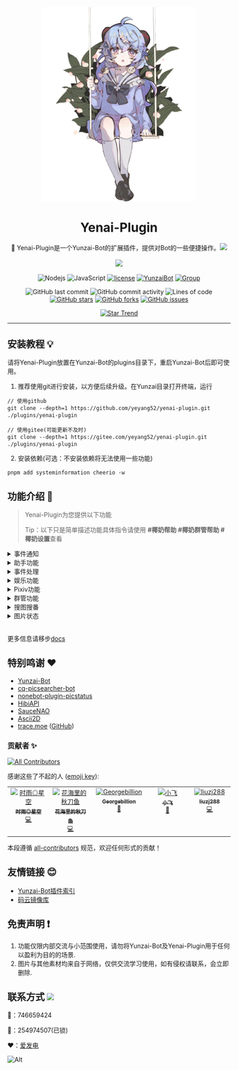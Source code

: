 <div align="center">
<img src="resources/img/kbn.png" alt="看板娘" width = "350">
<br>
<h1>Yenai-Plugin</h1>

🐑 Yenai-Plugin是一个Yunzai-Bot的扩展插件，提供对Bot的一些便捷操作。<img src="https://media.giphy.com/media/mGcNjsfWAjY5AEZNw6/giphy.gif" width="50">
<br>
<br>
<img src="https://count.getloli.com/get/@:yenai-plugin?theme=rule34" /> <br>

![Nodejs](https://img.shields.io/badge/-Node.js-3C873A?style=flat&logo=Node.js&logoColor=white) 
![JavaScript](https://img.shields.io/badge/-JavaScript-eed718?style=flat&logo=javascript&logoColor=ffffff)
[![license](https://img.shields.io/github/license/yeyang52/yenai-plugin.svg?style=flat&logo=gnu)](https://github.com/yeyang52/yenai-plugin/blob/master/LICENSE) 
[![YunzaiBot](https://img.shields.io/badge/Yunzai-V3.0.0-black?style=flat&logo=dependabot)](https://gitee.com/Le-niao/Yunzai-Bot) 
[![Group](https://img.shields.io/badge/Group-254974507-red?style=flat&logo=GroupMe&logoColor=white)](https://jq.qq.com/?_wv=1027&k=o8FTig5Z) 

![GitHub last commit](https://img.shields.io/github/last-commit/yeyang52/yenai-plugin)
![GitHub commit activity](https://img.shields.io/github/commit-activity/m/yeyang52/yenai-plugin)
![Lines of code](https://img.shields.io/tokei/lines/github/yeyang52/yenai-plugin)
[![GitHub stars](https://img.shields.io/github/stars/yeyang52/yenai-plugin)](https://github.com/yeyang52/yenai-plugin/stargazers)
[![GitHub forks](https://img.shields.io/github/forks/yeyang52/yenai-plugin)](https://github.com/yeyang52/yenai-plugin/network)
[![GitHub issues](https://img.shields.io/github/issues/yeyang52/yenai-plugin)](https://github.com/yeyang52/yenai-plugin/issues)

[![Star Trend](https://api.star-history.com/svg?repos=yeyang52/yenai-plugin&type=Timeline)](https://seladb.github.io/StarTrack-js/#/preload?r=yeyang52,yenai-plugin)

</div>

---

## 安装教程 💡

请将Yenai-Plugin放置在Yunzai-Bot的plugins目录下，重启Yunzai-Bot后即可使用。

1. 推荐使用git进行安装，以方便后续升级。在Yunzai目录打开终端，运行

```
// 使用github
git clone --depth=1 https://github.com/yeyang52/yenai-plugin.git ./plugins/yenai-plugin

// 使用gitee(可能更新不及时)
git clone --depth=1 https://gitee.com/yeyang52/yenai-plugin.git ./plugins/yenai-plugin
```

2. 安装依赖(可选：不安装依赖将无法使用一些功能)

```
pnpm add systeminformation cheerio -w
```

## 功能介绍 📖

> Yenai-Plugin为您提供以下功能
>
> Tip：以下只是简单描述功能具体指令请使用 **#椰奶帮助 #椰奶群管帮助 #椰奶设置**查看

<details>
  <summary>事件通知</summary>

- [x] ~~闪照监听~~ (目前企鹅闪照功能被ban)

- [x] 撤回监听

- [x] 好友申请

- [x] 群邀请

- [x] 好友|群 列表变动

- [x] 好友|群 消息

- [x] Bot被禁言

Tip：具体可使用 **#椰奶设置** 查看
  </details>

<details>
  <summary>助手功能</summary>

- [x] 发送 群聊|好友 消息

- [x] 改头像 | 改昵称 | 改状态 | 改昵称 | 改签名 | 改性别

- [x] 删好友 | 退群

- [x] 获取 好友|群 列表

- [x] 增 删 查 说说

- [x] 开启/关闭戳一戳


</details>
<details>
  <summary>事件处理</summary>

- [x] 同意|拒绝 好友申请

- [x] 同意|拒绝 群邀请

- [x] 回复好友消息

- [x] 查看现有好友申请/群邀请

- [x] 同意/拒绝全部好友申请/群邀请

- [x] 查看全部请求
  
- [ ] 查看/回添 单向好友
  

</details>
<details>
  <summary>娱乐功能</summary>

- [x] 随机唱鸭

- [x] 角色收益曲线

- [x] 赞我（支持陌生人点赞）

- [x] coser

- [x] 铃声搜索

- [x] 支付宝到账语音

- [x] 半次元话题

- [x] 哪个叼毛是龙王

</details>
<details>
  <summary>Pixiv功能</summary>

- [x] Pixiv排行榜

- [x] Tag搜图

- [x] Pid搜图

- [x] Uid搜图

- [x] 查看热门Tag

- [x] 查看相关作品

Tip：详情请参考[此教程](https://docs.qq.com/doc/p/108e5d788607d988ac62e1512552c8bd2d870321)

</details>

<details>
  <summary>群管功能</summary>

- [x] (全体)?禁言|解禁

- [x] 允许|禁止 匿名

- [x] 踢@群员

- [x] 设置|取消 管理

- [x] 增 删 查 公告

- [x] 我要自闭

- [x] 申请头衔

- [x] 修改头衔

- [x] 头衔屏蔽词

- [x] 查看/清理多久没发言的人

- [x] 查看/清理从未发言的人

- [x] 查看最近入群情况

- [x] 获取禁言列表

- [x] 解除全部禁言

- [x] 加群申请处理

- [ ] 黑名单/白名单

Tip：具体可使用 **#椰奶群管帮助** 查看
  </details>

<details>
  <summary>搜图搜番</summary>

- [x] [saucenao](https://saucenao.com)
- [x] [whatanime](https://trace.moe)
- [x] [ascii2d](https://ascii2d.net)

  </details>


<details>
  <summary>图片状态</summary>

 <img src="resources/img/状态.png" alt="状态" width = "300" />

</details>
<br>

更多信息请移步[docs](https://yeyang52.github.io/yenai-plugin/)

## 特别鸣谢 ❤️

- [Yunzai-Bot](https://gitee.com/Le-niao/Yunzai-Bot)
- [cq-picsearcher-bot](https://github.com/Tsuk1ko/cq-picsearcher-bot)
- [nonebot-plugin-picstatus](https://github.com/lgc2333/nonebot-plugin-picstatus)
- [HibiAPI](https://github.com/mixmoe/HibiAPI)
- [SauceNAO](https://saucenao.com/)
- [Ascii2D](https://ascii2d.net/)
- [trace.moe](https://trace.moe) ([GitHub](https://github.com/soruly/trace.moe))

### 贡献者 ✨

<!-- ALL-CONTRIBUTORS-BADGE:START - Do not remove or modify this section -->
[![All Contributors](https://img.shields.io/badge/all_contributors-5-orange.svg?style=flat-square)](#contributors-)
<!-- ALL-CONTRIBUTORS-BADGE:END -->
感谢这些了不起的人 ([emoji key](https://allcontributors.org/docs/en/emoji-key)):

<!-- ALL-CONTRIBUTORS-LIST:START - Do not remove or modify this section -->
<!-- prettier-ignore-start -->
<!-- markdownlint-disable -->
<table>
  <tbody>
    <tr>
      <td align="center" valign="top" width="14.28%"><a href="https://github.com/TimeRainStarSky"><img src="https://avatars.githubusercontent.com/u/63490117?v=4?s=100" width="100px;" alt="时雨◎星空"/><br /><sub><b>时雨◎星空</b></sub></a><br /><a href="https://github.com/yeyang52/yenai-plugin/commits?author=TimeRainStarSky" title="Code">💻</a></td>
      <td align="center" valign="top" width="14.28%"><a href="https://github.com/Saury-loser"><img src="https://avatars.githubusercontent.com/u/106982493?v=4?s=100" width="100px;" alt="花海里的秋刀鱼"/><br /><sub><b>花海里的秋刀鱼</b></sub></a><br /><a href="https://github.com/yeyang52/yenai-plugin/commits?author=Saury-loser" title="Code">💻</a></td>
      <td align="center" valign="top" width="14.28%"><a href="https://github.com/Georgebillion"><img src="https://avatars.githubusercontent.com/u/40432824?v=4?s=100" width="100px;" alt="Georgebillion"/><br /><sub><b>Georgebillion</b></sub></a><br /><a href="#ideas-Georgebillion" title="Ideas, Planning, & Feedback">🤔</a></td>
      <td align="center" valign="top" width="14.28%"><a href="https://github.com/xfdown"><img src="https://avatars.githubusercontent.com/u/42599406?v=4?s=100" width="100px;" alt="小飞"/><br /><sub><b>小飞</b></sub></a><br /><a href="#ideas-xfdown" title="Ideas, Planning, & Feedback">🤔</a></td>
      <td align="center" valign="top" width="14.28%"><a href="https://github.com/liuzj288"><img src="https://avatars.githubusercontent.com/u/13833404?v=4?s=100" width="100px;" alt="liuzj288"/><br /><sub><b>liuzj288</b></sub></a><br /><a href="https://github.com/yeyang52/yenai-plugin/commits?author=liuzj288" title="Code">💻</a></td>
    </tr>
  </tbody>
</table>

<!-- markdownlint-restore -->
<!-- prettier-ignore-end -->

<!-- ALL-CONTRIBUTORS-LIST:END -->

本段遵循 [all-contributors](https://github.com/all-contributors/all-contributors) 规范，欢迎任何形式的贡献！

## 友情链接 😊

- [Yunzai-Bot插件索引](https://gitee.com/Hikari666/Yunzai-Bot-plugins-index)
- [码云镜像库](https://gitee.com/yeyang52/yenai-plugin)

## 免责声明 ❗

1. 功能仅限内部交流与小范围使用，请勿将Yunzai-Bot及Yenai-Plugin用于任何以盈利为目的的场景.
2. 图片与其他素材均来自于网络，仅供交流学习使用，如有侵权请联系，会立即删除.

## 联系方式 <img src="https://media.giphy.com/media/VgCDAzcKvsR6OM0uWg/giphy.gif" width="50">

🐧：746659424

💬：254974507(已锁)

❤️：[爱发电](https://afdian.net/a/yeyang52)

![Alt](https://repobeats.axiom.co/api/embed/42b5a7769074be124bd9ab02456897e37d1581f1.svg "Repobeats analytics image")
